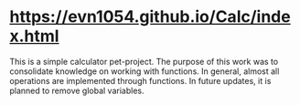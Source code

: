 # https://evn1054.github.io/Calc/index.html
This is a simple calculator pet-project. The purpose of this work was to consolidate knowledge on working with functions. In general, almost all operations are implemented through functions. In future updates, it is planned to remove global variables.
